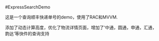 #ExpressSearchDemo

这是一个查询顺丰快递单号的demo，使用了RAC和MVVM.

添加了动态计算高度，优化了物流详情页面，增加了‘中通，圆通，申通，汇通，韵达’等快件的查询支持
